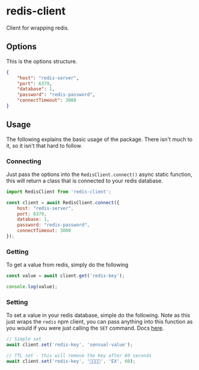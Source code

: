 # redis-client

Client for wrapping redis.

## Options

This is the options structure.
``` json
{
	"host": "redis-server",
	"port": 6379,
	"database": 1,
	"password": "redis-password",
	"connectTimeout": 3000
}
```

## Usage

The following explains the basic usage of the package. There isn't much to it, so it isn't that hard to follow.

### Connecting

Just pass the options into the `RedisClient.connect()` async static function, this will return a class that is connected to your redis database.

```js
import RedisClient from 'redis-client';

const client = await RedisClient.connect({
	host: "redis-server",
	port: 6379,
	database: 1,
	password: "redis-password",
	connectTimeout: 3000
});
```

### Getting

To get a value from redis, simply do the following

```js
const value = await client.get('redis-key');

console.log(value);
```

### Setting

To set a value in your redis database, simple do the following. Note as this just wraps the `redis` npm client, you can pass anything into this function as you would if you were just calling the `SET` command. Docs [here](https://redis.io/commands/set).
```js
// Simple set
await client.set('redis-key', 'sensual-value');

// TTL set - this will remove the key after 60 seconds
await client.set('redis-key', '👊🏻💦🙈', 'EX', 60);
```
